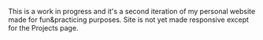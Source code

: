 This is a work in progress and it's a second iteration of my personal website made 
for fun&practicing purposes. 
Site is not yet made responsive except for the Projects page.